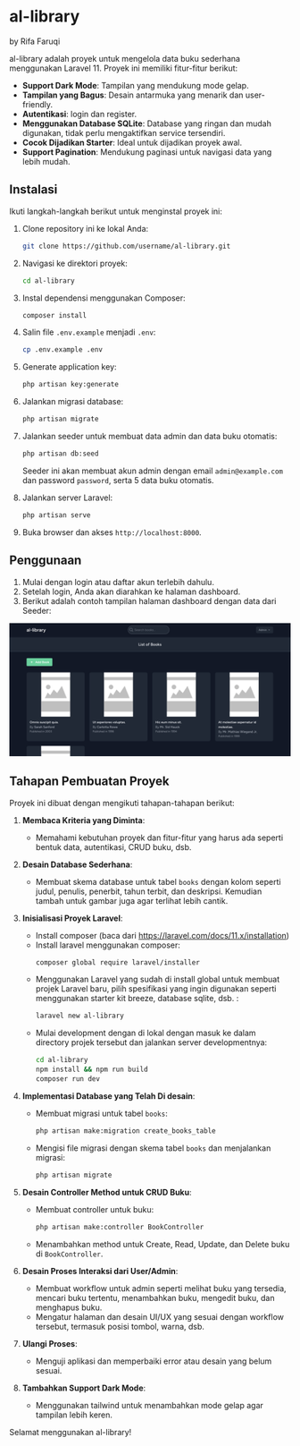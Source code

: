 # al-library
by Rifa Faruqi

al-library adalah proyek untuk mengelola data buku sederhana menggunakan Laravel 11. Proyek ini memiliki fitur-fitur berikut:

- **Support Dark Mode**: Tampilan yang mendukung mode gelap.
- **Tampilan yang Bagus**: Desain antarmuka yang menarik dan user-friendly.
- **Autentikasi**: login dan register.
- **Menggunakan Database SQLite**: Database yang ringan dan mudah digunakan, tidak perlu mengaktifkan service tersendiri.
- **Cocok Dijadikan Starter**: Ideal untuk dijadikan proyek awal.
- **Support Pagination**: Mendukung paginasi untuk navigasi data yang lebih mudah.

## Instalasi

Ikuti langkah-langkah berikut untuk menginstal proyek ini:

1. Clone repository ini ke lokal Anda:
    ```bash
    git clone https://github.com/username/al-library.git
    ```
2. Navigasi ke direktori proyek:
    ```bash
    cd al-library
    ```
3. Instal dependensi menggunakan Composer:
    ```bash
    composer install
    ```
4. Salin file `.env.example` menjadi `.env`:
    ```bash
    cp .env.example .env
    ```
5. Generate application key:
    ```bash
    php artisan key:generate
    ```
6. Jalankan migrasi database:
    ```bash
    php artisan migrate
    ```
7. Jalankan seeder untuk membuat data admin dan data buku otomatis:
    ```bash
    php artisan db:seed
    ```
    Seeder ini akan membuat akun admin dengan email `admin@example.com` dan password `password`, serta 5 data buku otomatis.

8. Jalankan server Laravel:
    ```bash
    php artisan serve
    ```
9. Buka browser dan akses `http://localhost:8000`.

## Penggunaan

1. Mulai dengan login atau daftar akun terlebih dahulu.
2. Setelah login, Anda akan diarahkan ke halaman dashboard.
3. Berikut adalah contoh tampilan halaman dashboard dengan data dari Seeder:

![Dashboard Screenshot](images/dashboard.png)

## Tahapan Pembuatan Proyek

Proyek ini dibuat dengan mengikuti tahapan-tahapan berikut:

1. **Membaca Kriteria yang Diminta**:
    - Memahami kebutuhan proyek dan fitur-fitur yang harus ada seperti bentuk data, autentikasi, CRUD buku, dsb.

2. **Desain Database Sederhana**:
    - Membuat skema database untuk tabel `books` dengan kolom seperti judul, penulis, penerbit, tahun terbit, dan deskripsi. Kemudian tambah untuk gambar juga agar terlihat lebih cantik.

3. **Inisialisasi Proyek Laravel**:
    - Install composer (baca dari https://laravel.com/docs/11.x/installation)
    - Install laravel menggunakan composer:
        ```bash
        composer global require laravel/installer
        ```
    - Menggunakan Laravel yang sudah di install global untuk membuat projek Laravel baru, pilih spesifikasi yang ingin digunakan seperti menggunakan starter kit breeze, database sqlite, dsb. :
        ```bash
        laravel new al-library
        ```
    - Mulai development dengan di lokal dengan masuk ke dalam directory projek tersebut dan jalankan server developmentnya:
        ```bash
        cd al-library
        npm install && npm run build
        composer run dev
        ```

4. **Implementasi Database yang Telah Di desain**:
    - Membuat migrasi untuk tabel `books`:
        ```bash
        php artisan make:migration create_books_table
        ```
    - Mengisi file migrasi dengan skema tabel `books` dan menjalankan migrasi:
        ```bash
        php artisan migrate
        ```

6. **Desain Controller Method untuk CRUD Buku**:
    - Membuat controller untuk buku:
        ```bash
        php artisan make:controller BookController
        ```
    - Menambahkan method untuk Create, Read, Update, dan Delete buku di `BookController`.

7. **Desain Proses Interaksi dari User/Admin**:
    - Membuat workflow untuk admin seperti melihat buku yang tersedia, mencari buku tertentu, menambahkan buku, mengedit buku, dan menghapus buku.
    - Mengatur halaman dan desain UI/UX yang sesuai dengan workflow tersebut, termasuk posisi tombol, warna, dsb.

8. **Ulangi Proses**:
    - Menguji aplikasi dan memperbaiki error atau desain yang belum sesuai.

9. **Tambahkan Support Dark Mode**:
    - Menggunakan tailwind untuk menambahkan mode gelap agar tampilan lebih keren.

Selamat menggunakan al-library!
